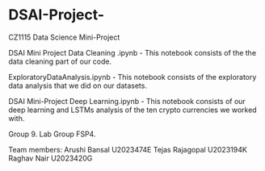 # DSAI-Project-
CZ1115 Data Science Mini-Project 

DSAI Mini Project Data Cleaning .ipynb - This notebook consists of the the data cleaning part of our code.

ExploratoryDataAnalysis.ipynb - This notebook consists of the exploratory data analysis that we did on our datasets.

DSAI Mini-Project Deep Learning.ipynb - This notebook consists of our deep learning and LSTMs analysis of the ten crypto currencies we worked with.

Group 9. 
Lab Group FSP4.

Team members:
Arushi Bansal U2023474E
Tejas Rajagopal U2023194K
Raghav Nair U2023420G
